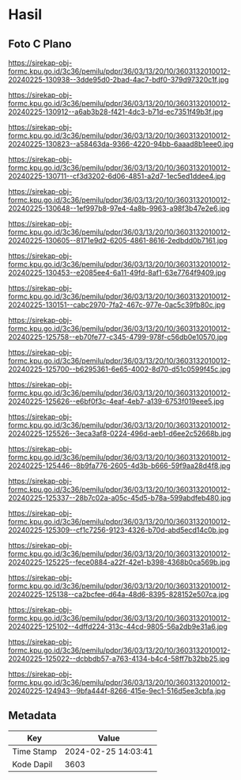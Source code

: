# Hasil

## Foto C Plano

https://sirekap-obj-formc.kpu.go.id/3c36/pemilu/pdpr/36/03/13/20/10/3603132010012-20240225-130938--3dde95d0-2bad-4ac7-bdf0-379d97320c1f.jpg

https://sirekap-obj-formc.kpu.go.id/3c36/pemilu/pdpr/36/03/13/20/10/3603132010012-20240225-130912--a6ab3b28-f421-4dc3-b71d-ec7351f49b3f.jpg

https://sirekap-obj-formc.kpu.go.id/3c36/pemilu/pdpr/36/03/13/20/10/3603132010012-20240225-130823--a58463da-9366-4220-94bb-6aaad8b1eee0.jpg

https://sirekap-obj-formc.kpu.go.id/3c36/pemilu/pdpr/36/03/13/20/10/3603132010012-20240225-130711--cf3d3202-6d06-4851-a2d7-1ec5ed1ddee4.jpg

https://sirekap-obj-formc.kpu.go.id/3c36/pemilu/pdpr/36/03/13/20/10/3603132010012-20240225-130648--1ef997b8-97e4-4a8b-9963-a98f3b47e2e6.jpg

https://sirekap-obj-formc.kpu.go.id/3c36/pemilu/pdpr/36/03/13/20/10/3603132010012-20240225-130605--8171e9d2-6205-4861-8616-2edbdd0b7161.jpg

https://sirekap-obj-formc.kpu.go.id/3c36/pemilu/pdpr/36/03/13/20/10/3603132010012-20240225-130453--e2085ee4-6a11-49fd-8af1-63e7764f9409.jpg

https://sirekap-obj-formc.kpu.go.id/3c36/pemilu/pdpr/36/03/13/20/10/3603132010012-20240225-130151--cabc2970-7fa2-467c-977e-0ac5c39fb80c.jpg

https://sirekap-obj-formc.kpu.go.id/3c36/pemilu/pdpr/36/03/13/20/10/3603132010012-20240225-125758--eb70fe77-c345-4799-978f-c56db0e10570.jpg

https://sirekap-obj-formc.kpu.go.id/3c36/pemilu/pdpr/36/03/13/20/10/3603132010012-20240225-125700--b6295361-6e65-4002-8d70-d51c0599f45c.jpg

https://sirekap-obj-formc.kpu.go.id/3c36/pemilu/pdpr/36/03/13/20/10/3603132010012-20240225-125626--e6bf0f3c-4eaf-4eb7-a139-6753f019eee5.jpg

https://sirekap-obj-formc.kpu.go.id/3c36/pemilu/pdpr/36/03/13/20/10/3603132010012-20240225-125526--3eca3af8-0224-496d-aeb1-d6ee2c52668b.jpg

https://sirekap-obj-formc.kpu.go.id/3c36/pemilu/pdpr/36/03/13/20/10/3603132010012-20240225-125446--8b9fa776-2605-4d3b-b666-59f9aa28d4f8.jpg

https://sirekap-obj-formc.kpu.go.id/3c36/pemilu/pdpr/36/03/13/20/10/3603132010012-20240225-125337--28b7c02a-a05c-45d5-b78a-599abdfeb480.jpg

https://sirekap-obj-formc.kpu.go.id/3c36/pemilu/pdpr/36/03/13/20/10/3603132010012-20240225-125309--cf1c7256-9123-4326-b70d-abd5ecd14c0b.jpg

https://sirekap-obj-formc.kpu.go.id/3c36/pemilu/pdpr/36/03/13/20/10/3603132010012-20240225-125225--fece0884-a22f-42e1-b398-4368b0ca569b.jpg

https://sirekap-obj-formc.kpu.go.id/3c36/pemilu/pdpr/36/03/13/20/10/3603132010012-20240225-125138--ca2bcfee-d64a-48d6-8395-828152e507ca.jpg

https://sirekap-obj-formc.kpu.go.id/3c36/pemilu/pdpr/36/03/13/20/10/3603132010012-20240225-125102--4dffd224-313c-44cd-9805-56a2db9e31a6.jpg

https://sirekap-obj-formc.kpu.go.id/3c36/pemilu/pdpr/36/03/13/20/10/3603132010012-20240225-125022--dcbbdb57-a763-4134-b4c4-58ff7b32bb25.jpg

https://sirekap-obj-formc.kpu.go.id/3c36/pemilu/pdpr/36/03/13/20/10/3603132010012-20240225-124943--9bfa444f-8266-415e-9ec1-516d5ee3cbfa.jpg


## Metadata

| Key        | Value               |
| ---------- | ------------------- |
| Time Stamp | 2024-02-25 14:03:41 |
| Kode Dapil | 3603                |



